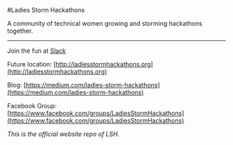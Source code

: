 #Ladies Storm Hackathons 

A community of technical women growing and storming hackathons together.

* * *

Join the fun at [Slack](https://lsh-slackin.herokuapp.com/)

Future location: [http://ladiesstormhackathons.org](http://ladiesstormhackathons.org)

Blog: [https://medium.com/ladies-storm-hackathons](https://medium.com/ladies-storm-hackathons)

Facebook Group: [https://www.facebook.com/groups/LadiesStormHackathons](https://www.facebook.com/groups/LadiesStormHackathons)

*This is the official website repo of LSH.*
